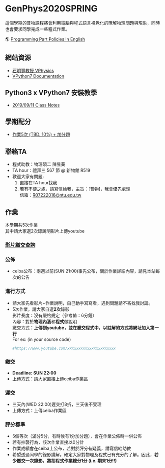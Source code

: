 # GenPhys2020SPRING
這個學期的普物課程將會利用電腦與程式語言視覺化的暸解物理問題與現象，同時也會要求同學完成一些程式作業。 

:earth_americas: [Programming Part Policies in English](https://github.com/janice-cat/GenPhys2020SPRING/blob/master/README-en.md)
  
## 網站資源  
+ [石明豐教授 VPhysics](http://tcjd71.wixsite.com/vpython)  
+ [VPython7 Documentation](http://www.glowscript.org/docs/VPythonDocs/index.html)  

## Python3 x VPython7 安裝教學  
+ [2019/09/11 Class Notes](https://github.com/janice-cat/GenPhys2019FALL/blob/master/Installation.md)  
  
## 學期配分
+ [作業5次 (TBD, 10%) + 加分題](https://github.com/janice-cat/GenPhys2020SPRING/blob/master/README.md#作業)  
  
## 聯絡TA  
* 程式助教：物理碩二 陳昱蓁  
* TA hour：禮拜三 567 節 @ 新物館 R519  
* 歡迎大家有問題:  
  1. 直接在TA hour找我  
  2. 若有不便之處，請寫信給我，主旨：[普物]，我會優先處理  
     信箱：R07222016@ntu.edu.tw  
  
## 作業  
本學期共5次作業  
其中請大家選2次錄說明影片上傳youtube  
  
### [影片繳交查詢](https://github.com/janice-cat/GenPhys2020SPRING/blob/master/VideoSummary.csv)  
  
### 公佈  
+ ceiba公布：兩週以前(SUN 21:00)事先公布，關於作業詳細內容，請見本站每次的公告  
  
### 進行方式  
+ 請大家先看影片+作業說明，自己動手寫寫看，遇到問題請不吝找我討論。  
+ 5次作業，請大家自選**2次**錄影  
  影片長度：沒有嚴格規定（參考值：6分鐘）  
  內容：對於**物理內涵**和**程式**做說明  
  繳交方式：**上傳到youtube，並在繳交程式中，以註解的方式將網址加入第一行**  
  For ex: (in your source code)  
  ```python
  #https://www.youtube.com/xxxxxxxxxxxxxxxxxxxxxx
  ```
  
### 繳交  
+ **Deadline: SUN 22:00**  
+ 上傳方式：請大家直接上傳ceiba作業區  
  
### 遲交  
+ 三天內(WED 22:00)遲交打8折，三天後不受理   
+ 上傳方式：上傳ceiba作業區  
  
### 評分標準  
+ 5個等次（滿分5分，有時候有1分加分題），會在作業公佈時一併公佈  
+ 若有抄襲行為，該次作業直接以0分計  
+ 作業成績會在ceiba上公布，若對於評分有疑義，請寫信給助教  
+ 希望透過同學的錄影講解，確定大家對物理及程式已有充分的了解。因此，**若少繳交一次錄影，將扣程式作業總分1分 (i\.e\. 期末1分!!)**  
